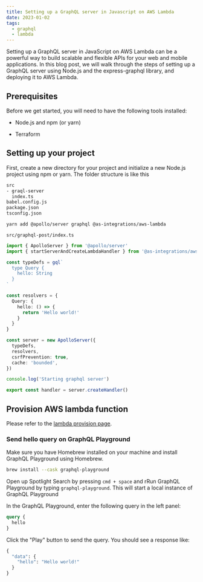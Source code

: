 ```yaml
---
title: Setting up a GraphQL server in Javascript on AWS Lambda
date: 2023-01-02
tags:
  - graphql
  - lambda
---
```


Setting up a GraphQL server in JavaScript on AWS Lambda can be a powerful way to build scalable and flexible APIs for your web and mobile applications. In this blog post, we will walk through the steps of setting up a GraphQL server using Node.js and the express-graphql library, and deploying it to AWS Lambda.

## **Prerequisites**

Before we get started, you will need to have the following tools installed:

- Node.js and npm (or yarn)

- Terraform

## **Setting up your project**

First, create a new directory for your project and initialize a new Node.js project using npm or yarn. The folder structure is like this

```bash
src
- graql-server
  index.ts
babel.config.js
package.json
tsconfig.json
```

```bash
yarn add @apollo/server graphql @as-integrations/aws-lambda
```

`src/graphql-post/index.ts`

```typescript
import { ApolloServer } from '@apollo/server'
import { startServerAndCreateLambdaHandler } from '@as-integrations/aws-lambda'

const typeDefs = gql`
  type Query {
    hello: String
  }
`

const resolvers = {
  Query: {
    hello: () => {
      return 'Hello world!'
    }
  }
}

const server = new ApolloServer({
  typeDefs,
  resolvers,
  csrfPrevention: true,
  cache: 'bounded',
})

console.log('Starting graphql server')

export const handler = server.createHandler()
```

## **Provision AWS lambda function**

Please refer to the [lambda provision page](/70e8f289a3df45138d9c82b31c3b9672).

### Send hello query on GraphQL Playground

Make sure you have Homebrew installed on your machine and install GraphQL Playground using Homebrew.

```bash
brew install --cask graphql-playground
```

Open up Spotlight Search by pressing `cmd + space` and rRun GraphQL Playground by typing `graphql-playground`. This will start a local instance of GraphQL Playground 

In the GraphQL Playground, enter the following query in the left panel:

```graphql
query {
  hello
}
```

Click the "Play" button to send the query. You should see a response like:

```graphql
{
  "data": {
    "hello": "Hello world!"
  }
}
```

